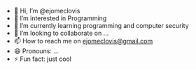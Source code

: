 - 👋 Hi, I’m @ejomeclovis
- 👀 I’m interested in Programming 
- 🌱 I’m currently learning programming and computer security
- 💞️ I’m looking to collaborate on ...
- 📫 How to reach me on ejomeclovis@gmail.com
- 😄 Pronouns: ...
- ⚡ Fun fact: just cool

<!---
ejomeclovis/ejomeclovis is a ✨ special ✨ repository because its `README.md` (this file) appears on your GitHub profile.
You can click the Preview link to take a look at your changes.
--->
